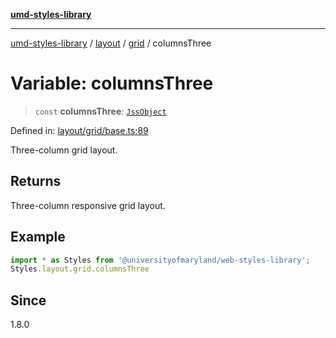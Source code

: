 [**umd-styles-library**](../../../../README.md)

***

[umd-styles-library](../../../../modules.md) / [layout](../../../README.md) / [grid](../README.md) / columnsThree

# Variable: columnsThree

> `const` **columnsThree**: [`JssObject`](../../../../utilities/namespaces/transform/type-aliases/JssObject.md)

Defined in: [layout/grid/base.ts:89](https://github.com/UMD-Digital/design-system/blob/8021d9898368f604bce452fe4dde6fae3a0578fd/packages/styles/source/layout/grid/base.ts#L89)

Three-column grid layout.

## Returns

Three-column responsive grid layout.

## Example

```typescript
import * as Styles from '@universityofmaryland/web-styles-library';
Styles.layout.grid.columnsThree
```

## Since

1.8.0
